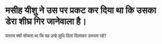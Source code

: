 # मसीह यीशु ने उस पर प्रकट कर दिया था कि उसका डेरा शीघ्र गिर जानेवाला है।
पतरस क्यों सोचता था कि वह उन्हे सुधि दिला दिलाकर उभरता रहे?
